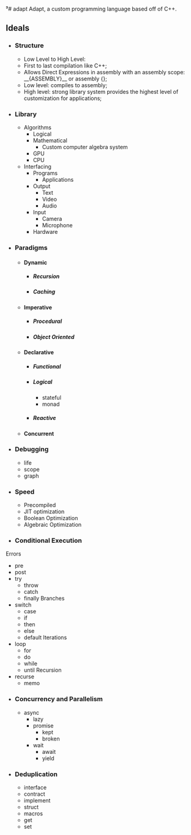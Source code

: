 ⁹# adapt
Adapt, a custom programming language based off of C++.
## Ideals
* ### Structure
  * Low Level to High Level:
  * First to last compilation like C++; 
  * Allows Direct Expressions in assembly with an assembly scope: \_\_{ASSEMBLY}\_\_ or assembly {};
  * Low level: compiles to assembly;
  * High level: strong library system provides the highest level of customization for applications;
* ### Library
  * Algorithms
    * Logical 
    * Mathematical
      * Custom computer algebra system
    * GPU 
    * CPU 
  * Interfacing
    * Programs
      * Applications
    * Output
      * Text
      * Video
      * Audio
    * Input
      * Camera
      * Microphone
    * Hardware
* ### Paradigms
  * #### Dynamic
    * ##### Recursion
    * ##### Caching
  * #### Imperative
    * ##### Procedural
    * ##### Object Oriented
  * #### Declarative
    * ##### Functional
    * ##### Logical
      * stateful
      * monad
    * ##### Reactive
  * #### Concurrent
* ### Debugging
  * life
  * scope
  * graph
* ### Speed
  * Precompiled
  * JIT optimization
  * Boolean Optimization
  * Algebraic Optimization

* ### Conditional Execution
Errors  
  * pre
  * post
  * try
    * throw
    * catch
    * finally
Branches
  * switch
    * case
    * if 
    * then
    * else
    * default
Iterations
  * loop
    * for
    * do
    * while
    * until
Recursion
  * recurse
    * memo
* ### Concurrency and Parallelism
  * async
    * lazy
    * promise
      * kept
      * broken
    * wait
      * await
      * yield
* ### Deduplication
  * interface
  * contract
  * implement
  * struct
  * macros
  * get
  * set
